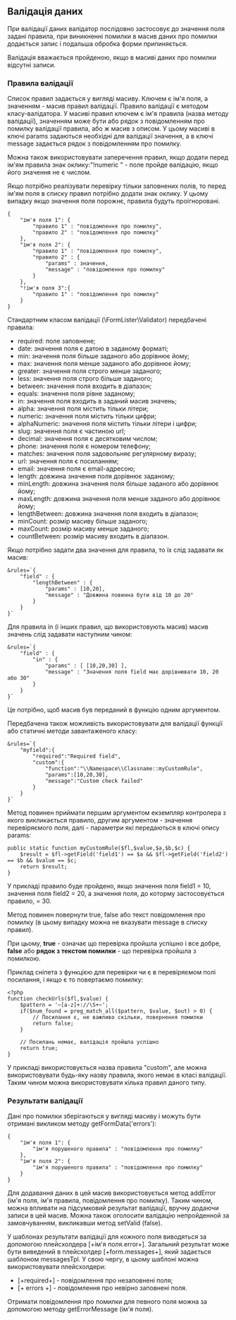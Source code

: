 ## Валідація даних

При валідації даних валідатор послідовно застосовує до значення поля задані правила, при виникненні помилки в масив даних про помилки додається запис і подальша обробка форми припиняється.

Валідація вважається пройденою, якщо в масиві даних про помилки відсутні записи. 

### Правила валідації
Список правил задається у вигляді масиву. Ключем є ім'я поля, а значенням - масив правил валідації. Правило валідації є методом класу-валідатора. У масиві правил ключем є ім'я правила (назва методу валідації), значенням може бути або рядок з повідомленням про помилку валідації правила, або ж масив з описом. У цьому масиві в ключі params задаються необхідні для валідації значення, а в ключі message задається рядок з повідомленням про помилку.

Можна також використовувати заперечення правил, якщо додати перед ім'ям правила знак оклику:"!numeric " - поле пройде валідацію, якщо його значення не є числом.

Якщо потрібно реалізувати перевірку тільки заповнених полів, то перед ім'ям поля в списку правил потрібно додати знак оклику. У цьому випадку якщо значення поля порожнє, правила будуть проігноровані.

```
{
    "ім'я поля 1": {
        "правило 1" : "повідомлення про помилку",
        "правило 2" : "повідомлення про помилку"
    },
    "ім'я поля 2": {
        "правило 1" : "повідомлення про помилку",
        "правило 2" : {
            "params" : значення,
            "message" : "повідомлення про помилку"
        }
    },
    "!ім'я поля 3":{
        "правило 1" : "повідомлення про помилку"
    }
}
```
Стандартним класом валідації (\FormLister\Validator) передбачені правила:

- required: поле заповнене;
- date: значення поля є датою в заданому форматі;
- min: значення поля більше заданого або дорівнює йому;
- max: значення поля менше заданого або дорівнює йому;
- greater: значення поля строго менше заданого;
- less: значення поля строго більше заданого;
- between: значення поля входить в діапазон;
- equals: значення поля рівне заданому;
- in: значення поля входить в заданий масив значень;
- alpha: значення поля містить тільки літери;
- numeric: значення поля містить тільки цифри;
- alphaNumeric: значення поля містить тільки літери і цифри;
- slug: значення поля є частиною url;
- decimal: значення поля є десятковим числом;
- phone: значення поля є номером телефону;
- matches: значення поля задовольняє регулярному виразу;
- url: значення поля є посиланням;
- email: значення поля є email-адресою;
- length: довжина значення поля дорівнює заданому;
- minLength: довжина значення поля більше заданого або дорівнює йому;
- maxLength: довжина значення поля менше заданого або дорівнює йому;
- lengthBetween: довжина значення поля входить в діапазон;
- minCount: розмір масиву більше заданого;
- maxCount: розмір масиву менше заданого;
- countBetween: розмір масиву входить в діапазон.

Якщо потрібно задати два значення для правила, то їх слід задавати як масив:
```
&rules=`{
    "field" : {
        "lengthBetween" : {
            "params" : [10,20],
            "message" : "Довжина повинна бути від 10 до 20"
        }
    }
}`
```

Для правила in (і інших правил, що використовують масив) масив значень слід задавати наступним чином:
```
&rules=`{
    "field" : {
        "in" : {
            "params" : [ [10,20,30] ],
            "message" : "Значення поля field має дорівнювати 10, 20 або 30"
        }
    }
}`
```

Це потрібно, щоб масив був переданий в функцію одним аргументом.

Передбачена також можливість використовувати для валідації функції або статичні методи завантаженого класу:
```
&rules=`{
    "myfield":{
        "required":"Required field",
        "custom":{
            "function":"\\Namespace\\Classname::myCustomRule",
            "params":[10,20,30],
            "message":"Custom check failed"
        }
    }
}`
```

Метод повинен приймати першим аргументом екземпляр контролера з якого викликається правило, другим аргументом - значення перевіряємого поля, далі - параметри які передаються в ключі опису params:
```
public static function myCustomRule($fl,$value,$a,$b,$c) {
    $result = $fl->getField('field1') == $a && $fl->getField('field2') == $b && $value == $c;
    return $result;
}
```
У прикладі правило буде пройдено, якщо значення поля field1 = 10, значення поля field2 = 20, а значення поля, до которму застосовується правило, = 30.

Метод повинен повернути true, false або текст повідомлення про помилку (в цьому випадку можна не вказувати message в списку правил).

При цьому, **true** - означає що перевірка пройшла успішно і все добре, **false** або **рядок з текстом помилки** - що перевірка пройшла з помилкою.

Приклад сніпета з функцією для перевірки чи є в перевіряємом полі посилання, і якщо є то повертаємо помилку:
```
<?php
function checkUrls($fl,$value) {
	$pattern = '~[a-z]+://\S+~';
	if($num_found = preg_match_all($pattern, $value, $out) > 0) {
        // Посилання є, не важливо скільки, повернення помилки
		return false;
	}
	
    // Посилань немає, валідація пройшла успішно
	return true;
}
```

У прикладі використовується назва правила "сustom", але можна використовувати будь-яку назву правила, якого немає в класі валідації. Таким чином можна використовувати кілька правил даного типу.

### Результати валідації
Дані про помилки зберігаються у вигляді масиву і можуть бути отримані викликом методу getFormData('errors'):
```
{
    "ім'я поля 1": {
        "ім'я порушеного правила" : "повідомлення про помилку"
    },
    "ім'я поля 2": {
        "ім'я порушеного правила" : "повідомлення про помилку"
    }
}
```
Для додавання даних в цей масив використовується метод addError (ім'я поля, ім'я правила, повідомлення про помилку). Таким чином, можна впливати на підсумковий результат валідації, вручну додаючи записи в цей масив. Можна також оголосити валідацію непройденной за замовчуванням, викликавши метод setValid (false). 

У шаблонах результати валідації для кожного поля виводяться за допомогою плейсхолдера [+ім'я поля.error+]. Загальний результат може бути виведений в плейсхолдер [+form.messages+], який задається шаблоном messagesTpl. У свою чергу, в цьому шаблоні можна використовувати плейсхолдери: 

- [+required+] - повідомлення про незаповнені поля;
- [+ errors +] - повідомлення про невірно заповнені поля.

Отримати повідомлення про помилки для певного поля можна за допомогою методу getErrorMessage (ім'я поля).
